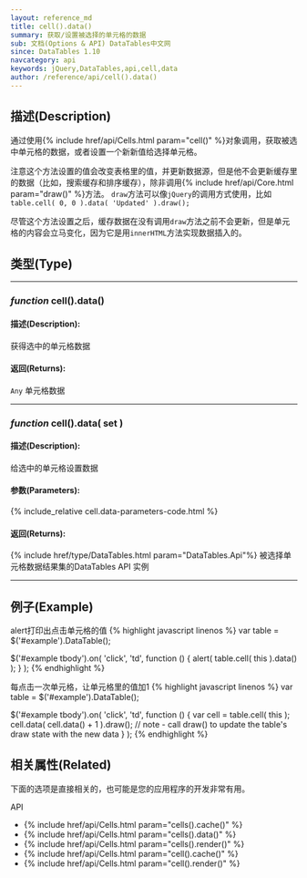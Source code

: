 ```yaml
---
layout: reference_md
title: cell().data()
summary: 获取/设置被选择的单元格的数据
sub: 文档(Options & API) DataTables中文网
since: DataTables 1.10
navcategory: api
keywords: jQuery,DataTables,api,cell,data
author: /reference/api/cell().data()
---
```


## 描述(Description)
通过使用{% include href/api/Cells.html param="cell()" %}对象调用，获取被选中单元格的数据，或者设置一个新新值给选择单元格。

注意这个方法设置的值会改变表格里的值，并更新数据源，但是他不会更新缓存里的数据（比如，搜索缓存和排序缓存），除非调用{% include href/api/Core.html param="draw()" %}方法。
`draw`方法可以像`jQuery`的调用方式使用，比如`table.cell( 0, 0 ).data( 'Updated' ).draw();`

尽管这个方法设置之后，缓存数据在没有调用`draw`方法之前不会更新，但是单元格的内容会立马变化，因为它是用`innerHTML`方法实现数据插入的。

## 类型(Type)

---

### _function_ cell().data()

#### 描述(Description):
获得选中的单元格数据

#### 返回(Returns):
`Any`
单元格数据

---

### _function_ cell().data( set )

#### 描述(Description):
给选中的单元格设置数据

#### 参数(Parameters):
{% include_relative cell.data-parameters-code.html %}

#### 返回(Returns):
{% include href/type/DataTables.html param="DataTables.Api"%}
被选择单元格数据结果集的DataTables API 实例

---

## 例子(Example)
alert打印出点击单元格的值
{% highlight javascript linenos %}
var table = $('#example').DataTable();
 
$('#example tbody').on( 'click', 'td', function () {
    alert( table.cell( this ).data() );
} );
{% endhighlight %}

每点击一次单元格，让单元格里的值加1
{% highlight javascript linenos %}
var table = $('#example').DataTable();
 
$('#example tbody').on( 'click', 'td', function () {
    var cell = table.cell( this );
    cell.data( cell.data() + 1 ).draw();
    // note - call draw() to update the table's draw state with the new data
} );
{% endhighlight %}





## 相关属性(Related)
下面的选项是直接相关的，也可能是您的应用程序的开发非常有用。

API

- {% include href/api/Cells.html param="cells().cache()" %}
- {% include href/api/Cells.html param="cells().data()" %}
- {% include href/api/Cells.html param="cells().render()" %}
- {% include href/api/Cells.html param="cell().cache()" %}
- {% include href/api/Cells.html param="cell().render()" %}


